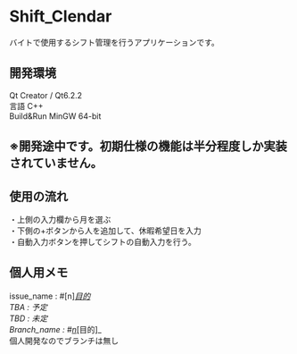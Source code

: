 # Shift_Clendar
バイトで使用するシフト管理を行うアプリケーションです。

## 開発環境
Qt Creator / Qt6.2.2<br>
言語 C++<br>
Build&Run MinGW 64-bit

## ※開発途中です。初期仕様の機能は半分程度しか実装されていません。

## 使用の流れ
・上側の入力欄から月を選ぶ<br>
・下側の+ボタンから人を追加して、休暇希望日を入力<br>
・自動入力ボタンを押してシフトの自動入力を行う。


## 個人用メモ
issue_name : #[n]_[目的](TBA)<br>
TBA : 予定<br>
TBD : 未定<br>
Branch_name : #[n](_[名前])_[目的]_<br>
個人開発なのでブランチは無し
